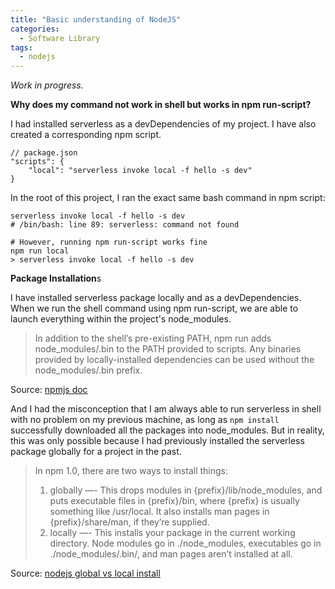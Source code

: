 ```yaml
---
title: "Basic understanding of NodeJS"
categories:
  - Software Library
tags:
  - nodejs
---
```


*Work in progress.*

**Why does my command not work in shell but works in npm run-script?**

I had installed serverless as a devDependencies of my project. I have also created a corresponding npm script.

```
// package.json
"scripts": {
	"local": "serverless invoke local -f hello -s dev"
}
```

In the root of this project, I ran the exact same bash command in npm script:

```
serverless invoke local -f hello -s dev
# /bin/bash: line 89: serverless: command not found

# However, running npm run-script works fine
npm run local
> serverless invoke local -f hello -s dev
```

**Package Installation**s

I have installed serverless package locally and as a devDependencies. When we run the shell command using npm run-script, we are able to launch everything within the project's node_modules.

> In addition to the shell’s pre-existing PATH, npm run adds node_modules/.bin to the PATH provided to scripts.
> Any binaries provided by locally-installed dependencies can be used without the node_modules/.bin prefix.

Source: [npmjs doc](https://docs.npmjs.com/cli/run-script)

And I had the misconception that I am always able to run serverless in shell with no problem on my previous machine, as long as `npm install` successfully downloaded all the packages into node_modules. But in reality, this was only possible because I had previously installed the serverless package globally for a project in the past.

> In npm 1.0, there are two ways to install things:
>
> 1. globally —- This drops modules in {prefix}/lib/node_modules, and puts executable files in {prefix}/bin, where {prefix} is usually something like /usr/local. It also installs man pages in {prefix}/share/man, if they’re supplied.
> 2. locally —- This installs your package in the current working directory. Node modules go in ./node_modules, executables go in ./node_modules/.bin/, and man pages aren’t installed at all.

Source: [nodejs global vs local install](https://nodejs.org/en/blog/npm/npm-1-0-global-vs-local-installation/)
